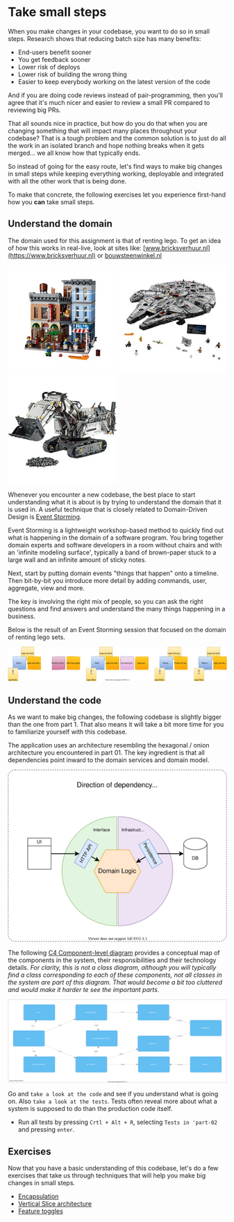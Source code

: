 # Take small steps

When you make changes in your codebase, you want to do so in small steps. Research shows that reducing batch size has
many benefits:

- End-users benefit sooner
- You get feedback sooner
- Lower risk of deploys
- Lower risk of building the wrong thing
- Easier to keep everybody working on the latest version of the code

And if you are doing code reviews instead of pair-programming, then you'll agree that it's much nicer and easier to
review a small PR compared to reviewing big PRs.

That all sounds nice in practice, but how do you do that when you are changing something that will impact many
places throughout your codebase? That is a tough problem and the common solution is to just do all the work in an
isolated branch and hope nothing breaks when it gets merged... we all know how that typically ends.

So instead of going for the easy route, let's find ways to make big changes in small steps while keeping everything
working, deployable and integrated with all the other work that is being done.

To make that concrete, the following exercises let you experience first-hand how you **can** take small steps.

## Understand the domain

The domain used for this assignment is that of renting lego. To get an idea of how this works in real-live,
look at sites like: [www.bricksverhuur.nl](https://www.bricksverhuur.nl)
or [bouwsteenwinkel.nl](https://bouwsteenwinkel.nl/)

![detectivekantoor](src/main/docs/10246-detectivekantoor.jpg)
![millennium-falcon](src/main/docs/75192-millennium-falcon.jpg)
![liebherr-r-9800](src/main/docs/42100-liebherr-r-9800-graafmachine.jpg)

Whenever you encounter a new codebase, the best place to start understanding what it is about is by trying to understand
the domain that it is used in. A useful technique that is closely related to Domain-Driven Design
is [Event Storming](https://en.wikipedia.org/wiki/Event_storming).

Event Storming is a lightweight workshop-based method to quickly find out what is happening in the domain of a software
program. You bring together domain experts and software developers in a room without chairs and with an 'infinite
modeling surface', typically a band of brown-paper stuck to a large wall and an infinite amount of sticky notes.

Next, start by putting domain events "things that happen" onto a timeline. Then bit-by-bit you introduce more detail by
adding commands, user, aggregate, view and more.

The key is involving the right mix of people, so you can ask the right questions and find answers and understand the
many things happening in a business.

Below is the result of an Event Storming session that focused on the domain of renting lego sets.

![Event Storming - Lego Renting](src/main/docs/event-storming.drawio.svg)

## Understand the code

As we want to make big changes, the following codebase is slightly bigger than the one from part 1.
That also means it will take a bit more time for you to familiarize yourself with this codebase.

The application uses an architecture resembling the hexagonal / onion architecture you encountered in part 01. The key
ingredient is that all dependencies point inward to the domain services and domain model.

![Hexagonal architecture](src/main/docs/architecture-hexagonal.drawio.svg)

The following [C4 Component-level diagram](https://c4model.com/#ComponentDiagram) provides a conceptual map of the
components in the system, their responsibilities and their technology details. _For clarity, this is not a class
diagram, although you will typically find a class corresponding to each of these components, not all classes in the
system are part of this diagram. That would become a bit too cluttered and would make it harder te see the important
parts._

![C4 Component diagram](src/main/docs/c4-components.drawio.svg)

Go and `take a look at the code` and see if you understand what is going on. Also `take a look at the tests`. Tests often
reveal more about what a system is supposed to do than the production code itself.

- Run all tests by pressing `Crtl + Alt + R`, selecting `Tests in 'part-02` and pressing `enter`.

## Exercises

Now that you have a basic understanding of this codebase, let's do a few exercises that take us through techniques that
will help you make big changes in small steps.

- [Encapsulation](01_Encapsulation.md)
- [Vertical Slice architecture](02_VerticalSlice.md)
- [Feature toggles](03_FeatureToggles.md)
